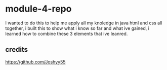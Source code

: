 # module-4-repo

I wanted to do this to help me apply all my knoledge in java html and css all together, i built this to show what i know so far and what ive gained, i learned how to combine these 3 elements that ive leanred.

## credits
https://github.com/Joshyy55

